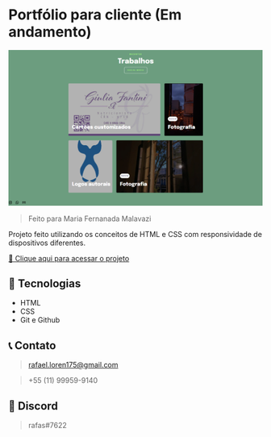 # Portfólio para cliente (Em andamento)
 
![preview](./github/preview.png)

> Feito para Maria Fernanada Malavazi

Projeto feito utilizando os conceitos de HTML e CSS com responsividade de dispositivos diferentes.

[🔗 Clique aqui para acessar o projeto](https://loren175.github.io/Portfolio-Mafe)

## 🚀 Tecnologias

- HTML
- CSS
- Git e Github

## 📞 Contato

>rafael.loren175@gmail.com

>+55 (11) 99959-9140


## 👾 Discord

>rafas#7622